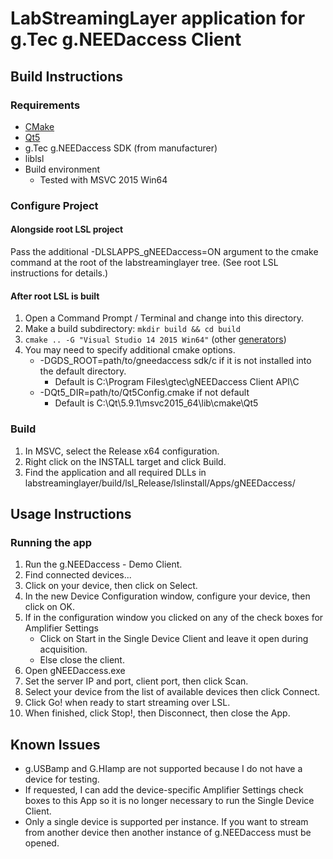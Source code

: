 # LabStreamingLayer application for g.Tec g.NEEDaccess Client

## Build Instructions

### Requirements

* [CMake](https://cmake.org/download/)
* [Qt5](https://www.qt.io/download-open-source/)
* g.Tec g.NEEDaccess SDK (from manufacturer)
* liblsl
* Build environment
    * Tested with MSVC 2015 Win64

### Configure Project

#### Alongside root LSL project

Pass the additional -DLSLAPPS_gNEEDaccess=ON argument to the cmake command at the root of the labstreaminglayer tree.
(See root LSL instructions for details.)

#### After root LSL is built

1. Open a Command Prompt / Terminal and change into this directory.
1. Make a build subdirectory: `mkdir build && cd build`
1. `cmake .. -G "Visual Studio 14 2015 Win64"` (other [generators](https://cmake.org/cmake/help/latest/manual/cmake-generators.7.html#visual-studio-generators))
1. You may need to specify additional cmake options.
    * -DGDS_ROOT=path/to/gneedaccess sdk/c if it is not installed into the default directory.
        * Default is C:\Program Files\gtec\gNEEDaccess Client API\C
    * -DQt5_DIR=path/to/Qt5Config.cmake if not default
        * Default is C:\\Qt\\5.9.1\\msvc2015_64\\lib\\cmake\\Qt5
        
### Build

1. In MSVC, select the Release x64 configuration.
1. Right click on the INSTALL target and click Build.
1. Find the application and all required DLLs in labstreaminglayer/build/lsl_Release/lslinstall/Apps/gNEEDaccess/

## Usage Instructions

### Running the app

1. Run the g.NEEDaccess - Demo Client.
1. Find connected devices...
1. Click on your device, then click on Select.
1. In the new Device Configuration window, configure your device, then click on OK.
1. If in the configuration window you clicked on any of the check boxes for Amplifier Settings
    * Click on Start in the Single Device Client and leave it open during acquisition.
    * Else close the client.
1. Open gNEEDaccess.exe
1. Set the server IP and port, client port, then click Scan.
1. Select your device from the list of available devices then click Connect.
1. Click Go! when ready to start streaming over LSL.
1. When finished, click Stop!, then Disconnect, then close the App.

## Known Issues

* g.USBamp and G.HIamp are not supported because I do not have a device for testing.
* If requested, I can add the device-specific Amplifier Settings check boxes to this App so it is no longer necessary to run the Single Device Client.
* Only a single device is supported per instance. If you want to stream from another device then another instance of g.NEEDaccess must be opened.
